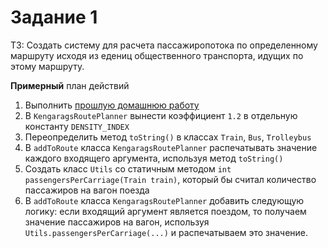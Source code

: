 # Задание 1

ТЗ: Создать систему для расчета пассажиропотока по определенному маршруту исходя из едениц общественного транспорта, идущих по этому маршруту.

**Примерный** план действий
1. Выполнить [прошлую домашнюю работу](../../lesson5/homework/inheritance2.md)
2. В `KengaragsRoutePlanner` вынести коэффициент `1.2` в отдельную константу `DENSITY_INDEX`
3. Переопределить метод `toString()` в классах `Train`, `Bus`, `Trolleybus`
4. В `addToRoute` класса `KengaragsRoutePlanner` распечатывать значение каждого входящего аргумента, используя метод `toString()`
5. Создать класс `Utils` со статичным методом `int passengersPerCarriage(Train train)`, который бы считал количество пассажиров на вагон поезда
6. В `addToRoute` класса `KengaragsRoutePlanner` добавить следующую логику: если входящий аргумент является поездом, то получаем значение пассажиров на вагон, используя `Utils.passengersPerCarriage(...)` и распечатываем это значение.